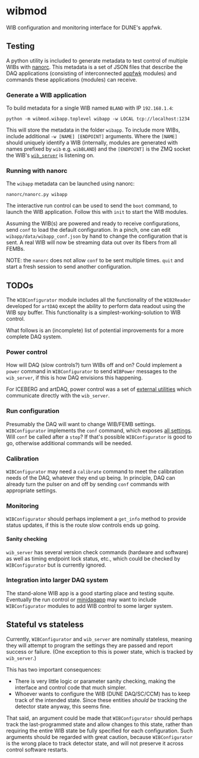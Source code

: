 # wibmod

WIB configuration and monitoring interface for DUNE's appfwk.

## Testing

A python utility is included to generate metadata to test control of multiple 
WIBs with [nanorc](https://github.com/DUNE-DAQ/nanorc). This metadata is a set
of JSON files that describe the DAQ applications (consisting of interconnected
[appfwk](https://github.com/DUNE-DAQ/appfwk) modules) and commands these 
applications (modules) can receive.

### Generate a WIB application

To build metadata for a single WIB named `BLAND` with IP `192.168.1.4`:
```
python -m wibmod.wibapp.toplevel wibapp -w LOCAL tcp://localhost:1234
```
This will store the metadata in the folder `wibapp`. To include more WIBs,
include additional `-w [NAME] [ENDPOINT]` arguments. Where the `[NAME]` should
uniquely identify a WIB (internally, modules are generated with names prefixed
by `wib` e.g. `wibBLAND`) and the `[ENDPOINT]` is the ZMQ socket the WIB's 
[`wib_server`](https://github.com/DUNE-DAQ/dune-wib-firmware/sw) is listening on. 

### Running with nanorc

The `wibapp` metadata can be launched using nanorc:
```
nanorc/nanorc.py wibapp
```
The interactive run control can be used to send the `boot` command, to launch
the WIB application. Follow this with `init` to start the WIB modules. 

Assuming the WIB(s) are powered and ready to receive configurations, send `conf`
to load the default configuration. In a pinch, one can edit `wibapp/data/wibapp_conf.json`
by hand to change the configuration that is sent. A real WIB will now be 
streaming data out over its fibers from all FEMBs.

NOTE: the `nanorc` does not allow `conf` to be sent multiple times. `quit` and 
start a fresh session to send another configuration.

## TODOs

The `WIBConfigurator` module includes all the functionality of the `WIB2Reader`
developed for `artDAQ` except the ability to perform data readout using the WIB
spy buffer. This functionality is a simplest-working-solution to WIB control.

What follows is an (incomplete) list of potential improvements for a more
complete DAQ system.

### Power control

How will DAQ (slow controls?) turn WIBs off and on? Could implement a `power`
command in `WIBConfigurator` to send `WIBPower` messages to the `wib_server`, if
this is how DAQ envisions this happening.

For ICEBERG and artDAQ, power control was a set of 
[external utilities](https://github.com/DUNE-DAQ/dune-wib-firmware/sw) which 
communicate directly with the `wib_server`.

### Run configuration

Presumably the DAQ will want to change WIB/FEMB settings. `WIBConfigurator` 
implements the `conf` command, which exposes [all settings](schema/wibmod/wibconfigurator.json). 
Will `conf` be called after a `stop`? If that's possible `WIBConfigurator` is 
good to go, otherwise additional commands will be needed.

### Calibration

`WIBConfigurator` may need a `calibrate` command to meet the calibration needs 
of the DAQ, whatever they end up being. In principle, DAQ can already turn the 
pulser on and off by sending `conf` commands with appropriate settings.

### Monitoring

`WIBConfigurator` should perhaps implement a `get_info` method to provide status
updates, if this is the route slow controls ends up going.

#### Sanity checking

`wib_server` has several version check commands (hardware and software) as well
as timing endpoint lock status, etc., which could be checked by `WIBConfigurator`
but is currently ignored. 

### Integration into larger DAQ system

The stand-alone WIB app is a good starting place and testing squite. Eventually
the run control or [minidaqapp](minidaqapp) may want to include `WIBConfigurator` 
modules to add WIB control to some larger system. 

## Stateful vs stateless

Currently, `WIBConfigurator` and `wib_server` are nominally stateless, meaning
they will attempt to program the settings they are passed and report success or
failure. (One exception to this is power state, which is tracked by `wib_server`.)

This has two important consequences:
* There is very little logic or parameter sanity checking, making the interface 
  and control code that much simpler.
* Whoever wants to configure the WIB (DUNE DAQ/SC/CCM) has to keep track of the
  intended state. Since these entities _should be_ tracking the detector state
  anyway, this seems fine.
  
That said, an argument could be made that `WIBConfigurator` should perhaps track
the last-programmed state and allow changes to this state, rather than requiring 
the entire WIB state be fully specified for each configuration. Such arguments
should be regarded with great caution, because `WIBConfigurator` is the wrong
place to track detector state, and will not preserve it across control software
restarts.
